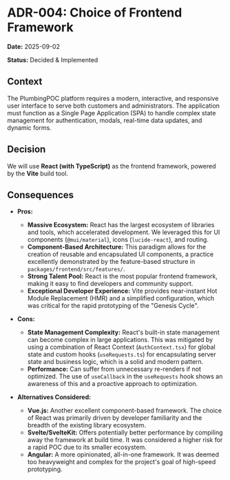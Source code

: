 # ADR-004: Choice of Frontend Framework

**Date:** 2025-09-02

**Status:** Decided & Implemented

## Context

The PlumbingPOC platform requires a modern, interactive, and responsive user interface to serve both customers and administrators. The application must function as a Single Page Application (SPA) to handle complex state management for authentication, modals, real-time data updates, and dynamic forms.

## Decision

We will use **React (with TypeScript)** as the frontend framework, powered by the **Vite** build tool.

## Consequences

*   **Pros:**
    *   **Massive Ecosystem:** React has the largest ecosystem of libraries and tools, which accelerated development. We leveraged this for UI components (`@mui/material`), icons (`lucide-react`), and routing.
    *   **Component-Based Architecture:** This paradigm allows for the creation of reusable and encapsulated UI components, a practice excellently demonstrated by the feature-based structure in `packages/frontend/src/features/`.
    *   **Strong Talent Pool:** React is the most popular frontend framework, making it easy to find developers and community support.
    *   **Exceptional Developer Experience:** Vite provides near-instant Hot Module Replacement (HMR) and a simplified configuration, which was critical for the rapid prototyping of the "Genesis Cycle".

*   **Cons:**
    *   **State Management Complexity:** React's built-in state management can become complex in large applications. This was mitigated by using a combination of React Context (`AuthContext.tsx`) for global state and custom hooks (`useRequests.ts`) for encapsulating server state and business logic, which is a solid and modern pattern.
    *   **Performance:** Can suffer from unnecessary re-renders if not optimized. The use of `useCallback` in the `useRequests` hook shows an awareness of this and a proactive approach to optimization.

*   **Alternatives Considered:**
    *   **Vue.js:** Another excellent component-based framework. The choice of React was primarily driven by developer familiarity and the breadth of the existing library ecosystem.
    *   **Svelte/SvelteKit:** Offers potentially better performance by compiling away the framework at build time. It was considered a higher risk for a rapid POC due to its smaller ecosystem.
    *   **Angular:** A more opinionated, all-in-one framework. It was deemed too heavyweight and complex for the project's goal of high-speed prototyping.